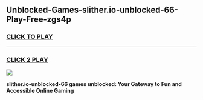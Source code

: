 
## Unblocked-Games-slither.io-unblocked-66-Play-Free-zgs4p
<h3>
<a href="https://premium76.site?title=slither.io-unblocked-66&ref=18A1">CLICK TO PLAY</a></h3>
<hr>

<h3>
<a href="https://premium76.site?title=slither.io-unblocked-66&ref=18A1">CLICK 2 PLAY</a>
  
</h3>

<a href="https://premium76.site?title=slither.io-unblocked-66&ref=18A1"><img src="https://clearcache.store/games.png"></a>


**slither.io-unblocked-66 games unblocked: Your Gateway to Fun and Accessible Online Gaming**

